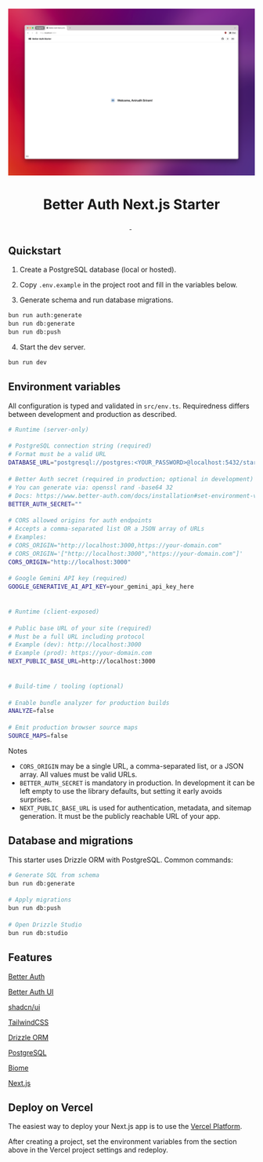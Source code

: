 <p align="center">
  <img alt="" src="/.github/assets/cover.png" />
</p>

<h1 align="center">
  Better Auth Next.js Starter
</h1>

<p align="center">
  <a aria-label="Framework" href="https://nextjs.org">
    <img alt="" src="https://img.shields.io/badge/Next.js-000000.svg?style=for-the-badge&logo=Next.js&labelColor=000">
  </a>
  <img alt="" src="https://img.shields.io/github/languages/top/techwithanirudh/better-auth-nextjs-starter?style=for-the-badge&labelColor=000">
  <a aria-label="License" href="https://github.com/techwithanirudh/better-auth-nextjs-starter/blob/main/LICENSE">
    <img alt="" src="https://img.shields.io/github/license/techwithanirudh/better-auth-nextjs-starter?style=for-the-badge&labelColor=000">
  </a>
</p>

## Quickstart

1) Create a PostgreSQL database (local or hosted).

2) Copy `.env.example` in the project root and fill in the variables below.

3) Generate schema and run database migrations.

```bash
bun run auth:generate
bun run db:generate
bun run db:push
```

4) Start the dev server.

```bash
bun run dev
```


## Environment variables

All configuration is typed and validated in `src/env.ts`. Requiredness differs between development and production as described.

```bash
# Runtime (server-only)

# PostgreSQL connection string (required)
# Format must be a valid URL
DATABASE_URL="postgresql://postgres:<YOUR_PASSWORD>@localhost:5432/starter"

# Better Auth secret (required in production; optional in development)
# You can generate via: openssl rand -base64 32
# Docs: https://www.better-auth.com/docs/installation#set-environment-variables
BETTER_AUTH_SECRET=""

# CORS allowed origins for auth endpoints
# Accepts a comma-separated list OR a JSON array of URLs
# Examples:
# CORS_ORIGIN="http://localhost:3000,https://your-domain.com"
# CORS_ORIGIN='["http://localhost:3000","https://your-domain.com"]'
CORS_ORIGIN="http://localhost:3000"

# Google Gemini API key (required)
GOOGLE_GENERATIVE_AI_API_KEY=your_gemini_api_key_here


# Runtime (client-exposed)

# Public base URL of your site (required)
# Must be a full URL including protocol
# Example (dev): http://localhost:3000
# Example (prod): https://your-domain.com
NEXT_PUBLIC_BASE_URL=http://localhost:3000


# Build-time / tooling (optional)

# Enable bundle analyzer for production builds
ANALYZE=false

# Emit production browser source maps
SOURCE_MAPS=false
```

Notes
- `CORS_ORIGIN` may be a single URL, a comma-separated list, or a JSON array. All values must be valid URLs.
- `BETTER_AUTH_SECRET` is mandatory in production. In development it can be left empty to use the library defaults, but setting it early avoids surprises.
- `NEXT_PUBLIC_BASE_URL` is used for authentication, metadata, and sitemap generation. It must be the publicly reachable URL of your app.


## Database and migrations

This starter uses Drizzle ORM with PostgreSQL. Common commands:

```bash
# Generate SQL from schema
bun run db:generate

# Apply migrations
bun run db:push

# Open Drizzle Studio
bun run db:studio
```


## Features

[Better Auth](https://better-auth.com)

[Better Auth UI](https://better-auth-ui.com)

[shadcn/ui](https://ui.shadcn.com)

[TailwindCSS](https://tailwindcss.com)

[Drizzle ORM](https://orm.drizzle.team)

[PostgreSQL](https://postgresql.org)

[Biome](https://biomejs.dev)

[Next.js](https://nextjs.org)

## Deploy on Vercel

The easiest way to deploy your Next.js app is to use the [Vercel Platform](https://vercel.com/new?utm_medium=default-template&filter=next.js&utm_source=create-next-app&utm_campaign=create-next-app-readme).

After creating a project, set the environment variables from the section above in the Vercel project settings and redeploy.
